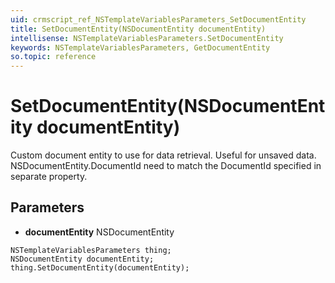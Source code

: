 ```yaml
---
uid: crmscript_ref_NSTemplateVariablesParameters_SetDocumentEntity
title: SetDocumentEntity(NSDocumentEntity documentEntity)
intellisense: NSTemplateVariablesParameters.SetDocumentEntity
keywords: NSTemplateVariablesParameters, GetDocumentEntity
so.topic: reference
---
```


# SetDocumentEntity(NSDocumentEntity documentEntity)

Custom document entity to use for data retrieval. Useful for unsaved data.  NSDocumentEntity.DocumentId need to match the DocumentId specified in separate property.

## Parameters

* **documentEntity** NSDocumentEntity

```crmscript
NSTemplateVariablesParameters thing;
NSDocumentEntity documentEntity;
thing.SetDocumentEntity(documentEntity);
```

